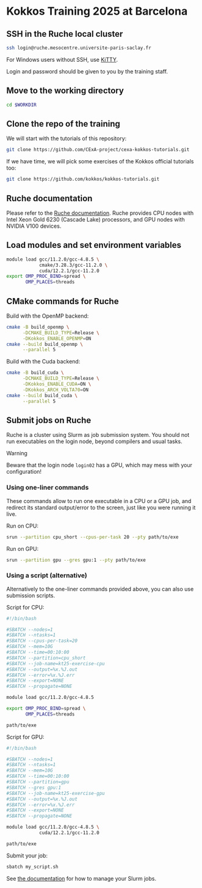 # Kokkos Training 2025 at Barcelona

## SSH in the Ruche local cluster

```sh
ssh login@ruche.mesocentre.universite-paris-saclay.fr
```

For Windows users without SSH, use [KiTTY](https://github.com/cyd01/KiTTY/releases).

Login and password should be given to you by the training staff.

## Move to the working directory

```sh
cd $WORKDIR
```

## Clone the repo of the training

We will start with the tutorials of this repository:

```sh
git clone https://github.com/CExA-project/cexa-kokkos-tutorials.git
```

If we have time, we will pick some exercises of the Kokkos official tutorials too:

```sh
git clone https://github.com/kokkos/kokkos-tutorials.git
```

## Ruche documentation

Please refer to the [Ruche documentation](https://mesocentre.pages.centralesupelec.fr/user_doc/).
Ruche provides CPU nodes with Intel Xeon Gold 6230 (Cascade Lake) processors, and GPU nodes with NVIDIA V100 devices.

## Load modules and set environment variables

```sh
module load gcc/11.2.0/gcc-4.8.5 \
            cmake/3.28.3/gcc-11.2.0 \
            cuda/12.2.1/gcc-11.2.0
export OMP_PROC_BIND=spread \
       OMP_PLACES=threads
```

## CMake commands for Ruche

Build with the OpenMP backend:

```sh
cmake -B build_openmp \
      -DCMAKE_BUILD_TYPE=Release \
      -DKokkos_ENABLE_OPENMP=ON
cmake --build build_openmp \
      --parallel 5
```

Build with the Cuda backend:

```sh
cmake -B build_cuda \
      -DCMAKE_BUILD_TYPE=Release \
      -DKokkos_ENABLE_CUDA=ON \
      -DKokkos_ARCH_VOLTA70=ON
cmake --build build_cuda \
      --parallel 5
```

## Submit jobs on Ruche

Ruche is a cluster using Slurm as job submission system.
You should not run executables on the login node, beyond compilers and usual tasks.

> [!WARNING]
> Beware that the login node `login02` has a GPU, which may mess with your configuration!

### Using one-liner commands

These commands allow to run one executable in a CPU or a GPU job, and redirect its standard output/error to the screen, just like you were running it live.

Run on CPU:

```sh
srun --partition cpu_short --cpus-per-task 20 --pty path/to/exe
```

Run on GPU:

```sh
srun --partition gpu --gres gpu:1 --pty path/to/exe
```

### Using a script (alternative)

Alternatively to the one-liner commands provided above, you can also use submission scripts.

Script for CPU:

```sh
#!/bin/bash

#SBATCH --nodes=1
#SBATCH --ntasks=1
#SBATCH --cpus-per-task=20
#SBATCH --mem=10G
#SBATCH --time=00:10:00
#SBATCH --partition=cpu_short
#SBATCH --job-name=kt25-exercise-cpu
#SBATCH --output=%x.%J.out
#SBATCH --error=%x.%J.err
#SBATCH --export=NONE
#SBATCH --propagate=NONE

module load gcc/11.2.0/gcc-4.8.5

export OMP_PROC_BIND=spread \
       OMP_PLACES=threads

path/to/exe
```

Script for GPU:

```sh
#!/bin/bash

#SBATCH --nodes=1
#SBATCH --ntasks=1
#SBATCH --mem=10G
#SBATCH --time=00:10:00
#SBATCH --partition=gpu
#SBATCH --gres gpu:1
#SBATCH --job-name=kt25-exercise-gpu
#SBATCH --output=%x.%J.out
#SBATCH --error=%x.%J.err
#SBATCH --export=NONE
#SBATCH --propagate=NONE

module load gcc/11.2.0/gcc-4.8.5 \
            cuda/12.2.1/gcc-11.2.0

path/to/exe
```

Submit your job:

```sh
sbatch my_script.sh
```

See [the documentation](https://mesocentre.pages.centralesupelec.fr/user_doc/ruche/06_slurm_jobs_management/) for how to manage your Slurm jobs.
